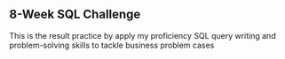 ## 8-Week SQL Challenge
This is the result practice by apply my proficiency SQL query writing and problem-solving skills to tackle business problem cases
